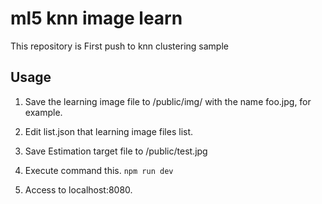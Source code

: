 # ml5 knn image learn
This repository is First push to knn clustering sample

## Usage

1. Save the learning image file to /public/img/ with the name foo.jpg, for example. 
2. Edit list.json that learning image files list.  
3. Save Estimation target file to /public/test.jpg
4. Execute command this.
   ``` npm run dev ```

5. Access to localhost:8080.


